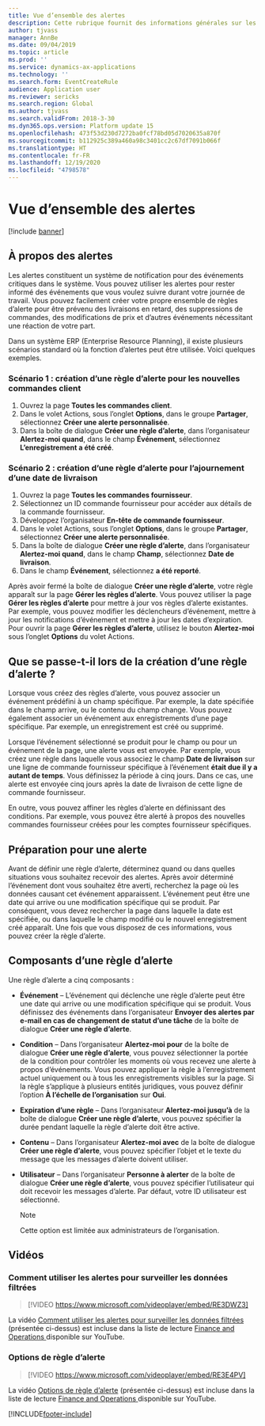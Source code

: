 ```yaml
---
title: Vue d’ensemble des alertes
description: Cette rubrique fournit des informations générales sur les alertes. Vous pouvez utiliser les alertes pour rester informé des événements que vous voulez suivre durant votre journée de travail.
author: tjvass
manager: AnnBe
ms.date: 09/04/2019
ms.topic: article
ms.prod: ''
ms.service: dynamics-ax-applications
ms.technology: ''
ms.search.form: EventCreateRule
audience: Application user
ms.reviewer: sericks
ms.search.region: Global
ms.author: tjvass
ms.search.validFrom: 2018-3-30
ms.dyn365.ops.version: Platform update 15
ms.openlocfilehash: 473f53d230d7272ba0fcf78bd05d7020635a870f
ms.sourcegitcommit: b112925c389a460a98c3401cc2c67df7091b066f
ms.translationtype: HT
ms.contentlocale: fr-FR
ms.lasthandoff: 12/19/2020
ms.locfileid: "4798578"
---
```

# <a name="alerts-overview"></a>Vue d’ensemble des alertes

[!include [banner](../includes/banner.md)]

## <a name="about-alerts"></a>À propos des alertes
Les alertes constituent un système de notification pour des événements critiques dans le système. Vous pouvez utiliser les alertes pour rester informé des événements que vous voulez suivre durant votre journée de travail. Vous pouvez facilement créer votre propre ensemble de règles d’alerte pour être prévenu des livraisons en retard, des suppressions de commandes, des modifications de prix et d’autres événements nécessitant une réaction de votre part.

Dans un système ERP (Enterprise Resource Planning), il existe plusieurs scénarios standard où la fonction d’alertes peut être utilisée. Voici quelques exemples.

### <a name="scenario-1-create-an-alert-rule-for-new-sales-orders"></a>Scénario 1 : création d’une règle d’alerte pour les nouvelles commandes client

1. Ouvrez la page **Toutes les commandes client**.
2. Dans le volet Actions, sous l’onglet **Options**, dans le groupe **Partager**, sélectionnez **Créer une alerte personnalisée**.
3. Dans la boîte de dialogue **Créer une règle d’alerte**, dans l’organisateur **Alertez-moi quand**, dans le champ **Événement**, sélectionnez **L’enregistrement a été créé**.

### <a name="scenario-2-create-an-alert-rule-for-postponement-of-a-delivery-date"></a>Scénario 2 : création d’une règle d’alerte pour l’ajournement d’une date de livraison

1. Ouvrez la page **Toutes les commandes fournisseur**.
2. Sélectionnez un ID commande fournisseur pour accéder aux détails de la commande fournisseur.
3. Développez l’organisateur **En-tête de commande fournisseur**.
4. Dans le volet Actions, sous l’onglet **Options**, dans le groupe **Partager**, sélectionnez **Créer une alerte personnalisée**.
5. Dans la boîte de dialogue **Créer une règle d’alerte**, dans l’organisateur **Alertez-moi quand**, dans le champ **Champ**, sélectionnez **Date de livraison**.
6. Dans le champ **Événement**, sélectionnez **a été reporté**.
    
Après avoir fermé la boîte de dialogue **Créer une règle d’alerte**, votre règle apparaît sur la page **Gérer les règles d’alerte**. Vous pouvez utiliser la page **Gérer les règles d’alerte** pour mettre à jour vos règles d’alerte existantes. Par exemple, vous pouvez modifier les déclencheurs d’événement, mettre à jour les notifications d’événement et mettre à jour les dates d’expiration. Pour ouvrir la page **Gérer les règles d’alerte**, utilisez le bouton **Alertez-moi** sous l’onglet **Options** du volet Actions.

## <a name="what-occurs-when-an-alert-rule-is-created"></a>Que se passe-t-il lors de la création d’une règle d’alerte ?

Lorsque vous créez des règles d’alerte, vous pouvez associer un événement prédéfini à un champ spécifique. Par exemple, la date spécifiée dans le champ arrive, ou le contenu du champ change. Vous pouvez également associer un événement aux enregistrements d’une page spécifique. Par exemple, un enregistrement est créé ou supprimé.

Lorsque l’événement sélectionné se produit pour le champ ou pour un événement de la page, une alerte vous est envoyée. Par exemple, vous créez une règle dans laquelle vous associez le champ **Date de livraison** sur une ligne de commande fournisseur spécifique à l’événement **était due il y a autant de temps**. Vous définissez la période à cinq jours. Dans ce cas, une alerte est envoyée cinq jours après la date de livraison de cette ligne de commande fournisseur.

En outre, vous pouvez affiner les règles d’alerte en définissant des conditions. Par exemple, vous pouvez être alerté à propos des nouvelles commandes fournisseur créées pour les comptes fournisseur spécifiques.

## <a name="preparing-for-an-alert"></a>Préparation pour une alerte

Avant de définir une règle d’alerte, déterminez quand ou dans quelles situations vous souhaitez recevoir des alertes. Après avoir déterminé l’événement dont vous souhaitez être averti, recherchez la page où les données causant cet événement apparaissent. L’événement peut être une date qui arrive ou une modification spécifique qui se produit. Par conséquent, vous devez rechercher la page dans laquelle la date est spécifiée, ou dans laquelle le champ modifié ou le nouvel enregistrement créé apparaît. Une fois que vous disposez de ces informations, vous pouvez créer la règle d’alerte.

## <a name="components-of-an-alert-rule"></a>Composants d’une règle d’alerte

Une règle d’alerte a cinq composants :

- **Événement** – L’événement qui déclenche une règle d’alerte peut être une date qui arrive ou une modification spécifique qui se produit. Vous définissez des événements dans l’organisateur **Envoyer des alertes par e-mail en cas de changement de statut d’une tâche** de la boîte de dialogue **Créer une règle d’alerte**.
- **Condition** – Dans l’organisateur **Alertez-moi pour** de la boîte de dialogue **Créer une règle d’alerte**, vous pouvez sélectionner la portée de la condition pour contrôler les moments où vous recevez une alerte à propos d’événements. Vous pouvez appliquer la règle à l’enregistrement actuel uniquement ou à tous les enregistrements visibles sur la page. Si la règle s’applique à plusieurs entités juridiques, vous pouvez définir l’option **À l’échelle de l’organisation** sur **Oui**.
- **Expiration d’une règle** – Dans l’organisateur **Alertez-moi jusqu’à** de la boîte de dialogue **Créer une règle d’alerte**, vous pouvez spécifier la durée pendant laquelle la règle d’alerte doit être active.
- **Contenu** – Dans l’organisateur **Alertez-moi avec** de la boîte de dialogue **Créer une règle d’alerte**, vous pouvez spécifier l’objet et le texte du message que les messages d’alerte doivent utiliser.
- **Utilisateur** – Dans l’organisateur **Personne à alerter** de la boîte de dialogue **Créer une règle d’alerte**, vous pouvez spécifier l’utilisateur qui doit recevoir les messages d’alerte. Par défaut, votre ID utilisateur est sélectionné.

    > [!NOTE]
    > Cette option est limitée aux administrateurs de l’organisation.

## <a name="videos"></a>Vidéos

### <a name="how-to-use-alerts-to-monitor-filtered-data"></a>Comment utiliser les alertes pour surveiller les données filtrées

> [!VIDEO https://www.microsoft.com/videoplayer/embed/RE3DWZ3]

La vidéo [Comment utiliser les alertes pour surveiller les données filtrées](https://youtu.be/ZYKMcv6kl9s) (présentée ci-dessus) est incluse dans la liste de lecture [Finance and Operations ](https://www.youtube.com/playlist?list=PLcakwueIHoT_SYfIaPGoOhloFoCXiUSyW)disponible sur YouTube.

### <a name="alert-rule-options"></a>Options de règle d’alerte

> [!VIDEO https://www.microsoft.com/videoplayer/embed/RE3E4PV]

La vidéo [Options de règle d’alerte](https://youtu.be/cpzimwOjicM) (présentée ci-dessus) est incluse dans la liste de lecture [Finance and Operations ](https://www.youtube.com/playlist?list=PLcakwueIHoT_SYfIaPGoOhloFoCXiUSyW) disponible sur YouTube.




[!INCLUDE[footer-include](../../../includes/footer-banner.md)]